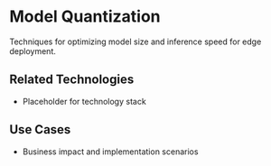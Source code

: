 # Model Quantization

Techniques for optimizing model size and inference speed for edge deployment.

## Related Technologies
- Placeholder for technology stack

## Use Cases
- Business impact and implementation scenarios
